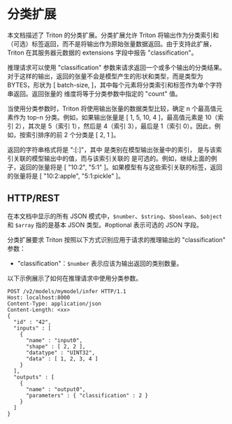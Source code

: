 <!--
# Copyright (c) 2020, NVIDIA CORPORATION. All rights reserved.
#
# Redistribution and use in source and binary forms, with or without
# modification, are permitted provided that the following conditions
# are met:
#  * Redistributions of source code must retain the above copyright
#    notice, this list of conditions and the following disclaimer.
#  * Redistributions in binary form must reproduce the above copyright
#    notice, this list of conditions and the following disclaimer in the
#    documentation and/or other materials provided with the distribution.
#  * Neither the name of NVIDIA CORPORATION nor the names of its
#    contributors may be used to endorse or promote products derived
#    from this software without specific prior written permission.
#
# THIS SOFTWARE IS PROVIDED BY THE COPYRIGHT HOLDERS ``AS IS'' AND ANY
# EXPRESS OR IMPLIED WARRANTIES, INCLUDING, BUT NOT LIMITED TO, THE
# IMPLIED WARRANTIES OF MERCHANTABILITY AND FITNESS FOR A PARTICULAR
# PURPOSE ARE DISCLAIMED.  IN NO EVENT SHALL THE COPYRIGHT OWNER OR
# CONTRIBUTORS BE LIABLE FOR ANY DIRECT, INDIRECT, INCIDENTAL, SPECIAL,
# EXEMPLARY, OR CONSEQUENTIAL DAMAGES (INCLUDING, BUT NOT LIMITED TO,
# PROCUREMENT OF SUBSTITUTE GOODS OR SERVICES; LOSS OF USE, DATA, OR
# PROFITS; OR BUSINESS INTERRUPTION) HOWEVER CAUSED AND ON ANY THEORY
# OF LIABILITY, WHETHER IN CONTRACT, STRICT LIABILITY, OR TORT
# (INCLUDING NEGLIGENCE OR OTHERWISE) ARISING IN ANY WAY OUT OF THE USE
# OF THIS SOFTWARE, EVEN IF ADVISED OF THE POSSIBILITY OF SUCH DAMAGE.
-->

# 分类扩展

本文档描述了 Triton 的分类扩展。分类扩展允许 Triton 将输出作为分类索引和（可选）标签返回，而不是将输出作为原始张量数据返回。由于支持此扩展，Triton 在其服务器元数据的 extensions 字段中报告 "classification"。

推理请求可以使用 "classification" 参数来请求返回一个或多个输出的分类结果。对于这样的输出，返回的张量不会是模型产生的形状和类型，而是类型为 BYTES，形状为 [ batch-size, <count> ]，其中每个元素将分类索引和标签作为单个字符串返回。返回张量的 <count> 维度将等于分类参数中指定的 "count" 值。

当使用分类参数时，Triton 将使用输出张量的数据类型比较，确定 n 个最高值元素作为 top-n 分类。例如，如果输出张量是 [ 1, 5, 10, 4 ]，最高值元素是 10（索引 2），其次是 5（索引 1），然后是 4（索引 3），最后是 1（索引 0）。因此，例如，按索引排序的前 2 个分类是 [ 2, 1 ]。

返回的字符串格式将是 "<value>:<index>[:<label>]"，其中 <index> 是类别在模型输出张量中的索引，<value> 是与该索引关联的模型输出中的值，而与该索引关联的 <label> 是可选的。例如，继续上面的例子，返回的张量将是 [ "10:2", "5:1" ]。如果模型有与这些索引关联的标签，返回的张量将是 [ "10:2:apple", "5:1:pickle" ]。

## HTTP/REST

在本文档中显示的所有 JSON 模式中，`$number`、`$string`、`$boolean`、`$object` 和 `$array` 指的是基本 JSON 类型。#optional 表示可选的 JSON 字段。

分类扩展要求 Triton 按照以下方式识别应用于请求的推理输出的 "classification" 参数：

- "classification"：`$number` 表示应该为输出返回的类别数量。

以下示例展示了如何在推理请求中使用分类参数。

```
POST /v2/models/mymodel/infer HTTP/1.1
Host: localhost:8000
Content-Type: application/json
Content-Length: <xx>
{
  "id" : "42",
  "inputs" : [
    {
      "name" : "input0",
      "shape" : [ 2, 2 ],
      "datatype" : "UINT32",
      "data" : [ 1, 2, 3, 4 ]
    }
  ],
  "outputs" : [
    {
      "name" : "output0",
      "parameters" : { "classification" : 2 }
    }
  ]
}
```